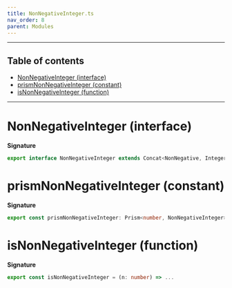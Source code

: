 ```yaml
---
title: NonNegativeInteger.ts
nav_order: 8
parent: Modules
---
```


---

<h2 class="text-delta">Table of contents</h2>

- [NonNegativeInteger (interface)](#nonnegativeinteger-interface)
- [prismNonNegativeInteger (constant)](#prismnonnegativeinteger-constant)
- [isNonNegativeInteger (function)](#isnonnegativeinteger-function)

---

# NonNegativeInteger (interface)

**Signature**

```ts
export interface NonNegativeInteger extends Concat<NonNegative, Integer> {}
```

# prismNonNegativeInteger (constant)

**Signature**

```ts
export const prismNonNegativeInteger: Prism<number, NonNegativeInteger> = ...
```

# isNonNegativeInteger (function)

**Signature**

```ts
export const isNonNegativeInteger = (n: number) => ...
```
